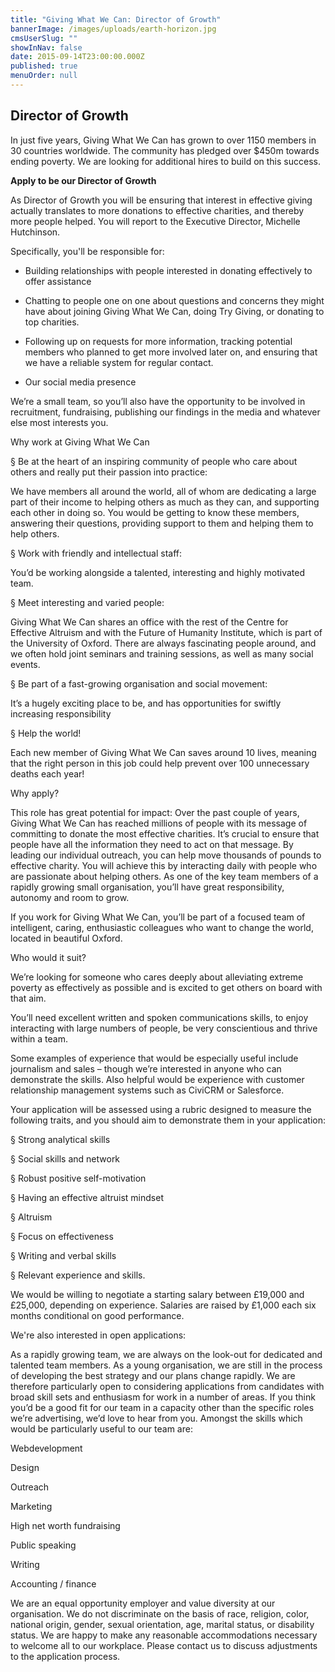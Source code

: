 ```yaml
---
title: "Giving What We Can: Director of Growth"
bannerImage: /images/uploads/earth-horizon.jpg
cmsUserSlug: ""
showInNav: false
date: 2015-09-14T23:00:00.000Z
published: true
menuOrder: null
---
```


  ##   Director of Growth

  

In just five years, Giving What We Can has grown to over 1150 members in 30 countries worldwide. The community has pledged over $450m towards ending poverty. We are looking for additional hires to build on this success.

  
**Apply to be our Director of Growth**

  
As Director of Growth you will be ensuring that interest in effective giving actually translates to more donations to effective charities, and thereby more people helped. You will report to the Executive Director, Michelle Hutchinson.

Specifically, you'll be responsible for:

- Building relationships with people interested in donating effectively to offer assistance

- Chatting to people one on one about questions and concerns they might have about joining Giving What We Can, doing Try Giving, or donating to top charities.

- Following up on requests for more information, tracking potential members who planned to get more involved later on, and ensuring that we have a reliable system for regular contact.

- Our social media presence

We&rsquo;re a small team, so you&rsquo;ll also have the opportunity to be involved in recruitment, fundraising, publishing our findings in the media and whatever else most interests you.

Why work at Giving What We Can

§ Be at the heart of an inspiring community of people who care about others and really put their passion into practice:

We have members all around the world, all of whom are dedicating a large part of their income to helping others as much as they can, and supporting each other in doing so. You would be getting to know these members, answering their questions, providing support to them and helping them to help others.

§ Work with friendly and intellectual staff:

You&rsquo;d be working alongside a talented, interesting and highly motivated team.

§ Meet interesting and varied people:

Giving What We Can shares an office with the rest of the Centre for Effective Altruism and with the Future of Humanity Institute, which is part of the University of Oxford. There are always fascinating people around, and we often hold joint seminars and training sessions, as well as many social events.

§ Be part of a fast-growing organisation and social movement:

It&rsquo;s a hugely exciting place to be, and has opportunities for swiftly increasing responsibility

§ Help the world!

Each new member of Giving What We Can saves around 10 lives, meaning that the right person in this job could help prevent over 100 unnecessary deaths each year!

Why apply?

This role has great potential for impact: Over the past couple of years, Giving What We Can has reached millions of people with its message of committing to donate the most effective charities. It&rsquo;s crucial to ensure that people have all the information they need to act on that message. By leading our individual outreach, you can help move thousands of pounds to effective charity. You will achieve this by interacting daily with people who are passionate about helping others. As one of the key team members of a rapidly growing small organisation, you&rsquo;ll have great responsibility, autonomy and room to grow.

If you work for Giving What We Can, you&rsquo;ll be part of a focused team of intelligent, caring, enthusiastic colleagues who want to change the world, located in beautiful Oxford.

Who would it suit?

We&rsquo;re looking for someone who cares deeply about alleviating extreme poverty as effectively as possible and is excited to get others on board with that aim.

You&rsquo;ll need excellent written and spoken communications skills, to enjoy interacting with large numbers of people, be very conscientious and thrive within a team.

Some examples of experience that would be especially useful include journalism and sales – though we&rsquo;re interested in anyone who can demonstrate the skills. Also helpful would be experience with customer relationship management systems such as CiviCRM or Salesforce.

Your application will be assessed using a rubric designed to measure the following traits, and you should aim to demonstrate them in your application:

   
§ Strong analytical skills

§ Social skills and network

§ Robust positive self-motivation

§ Having an effective altruist mindset

§ Altruism

§ Focus on effectiveness

§ Writing and verbal skills

§ Relevant experience and skills.

We would be willing to negotiate a starting salary between £19,000 and £25,000, depending on experience. Salaries are raised by £1,000 each six months conditional on good performance.

  
  
We're also interested in open applications:

  
As a rapidly growing team, we are always on the look-out for dedicated and talented team members. As a young organisation, we are still in the process of developing the best strategy and our plans change rapidly. We are therefore particularly open to considering applications from candidates with broad skill sets and enthusiasm for work in a number of areas. If you think you&rsquo;d be a good fit for our team in a capacity other than the specific roles we&rsquo;re advertising, we&rsquo;d love to hear from you. Amongst the skills which would be particularly useful to our team are:

Webdevelopment

Design

Outreach

Marketing

High net worth fundraising

Public speaking

Writing

Accounting / finance

We are an equal opportunity employer and value diversity at our organisation. We do not discriminate on the basis of race, religion, color, national origin, gender, sexual orientation, age, marital status, or disability status. We are happy to make any reasonable accommodations necessary to welcome all to our workplace. Please contact us to discuss adjustments to the application process. 

  
  
  
  
  
  
  